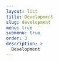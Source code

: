 ```yaml
---
layout: list
title: Development
slug: development
menu: true
submenu: true
order: 3
description: >
  Development
---
```

